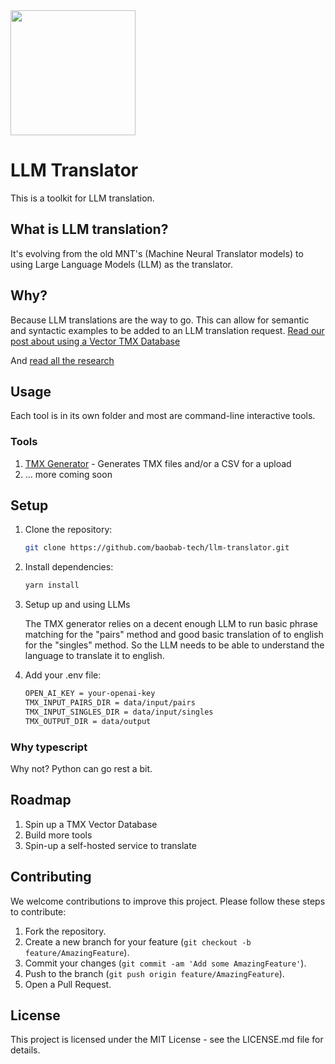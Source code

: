 <img src="https://i.postimg.cc/fRVmrxXD/logo.png" width="200" />

# LLM Translator

This is a toolkit for LLM translation.

## What is LLM translation?

It's evolving from the old MNT's (Machine Neural Translator models) to using Large Language Models (LLM) as the translator.

## Why?

Because LLM translations are the way to go. This can allow for semantic and syntactic examples to be added to an LLM translation request.
[Read our post about using a Vector TMX Database](https://baobabtech.ai/posts/a-paradigm-shift-in-machine-translation-vector-embeddings-as-translation-memory)

And [read all the research](RESEARCH.md)

## Usage

Each tool is in its own folder and most are command-line interactive tools.

### Tools

1. [TMX Generator](./tmx-generator) - Generates TMX files and/or a CSV for a upload
2. ... more coming soon

## Setup

1. Clone the repository:

   ```bash
   git clone https://github.com/baobab-tech/llm-translator.git
   ```

2. Install dependencies:

   ```bash
   yarn install
   ```

3. Setup up and using LLMs
   
   The TMX generator relies on a decent enough LLM to run basic phrase matching for the "pairs" method and good basic translation of <target> to english for the "singles" method. So the LLM needs to be able to understand the <target> language to translate it to english.

4. Add your .env file:

    ```bash
    OPEN_AI_KEY = your-openai-key
    TMX_INPUT_PAIRS_DIR = data/input/pairs
    TMX_INPUT_SINGLES_DIR = data/input/singles
    TMX_OUTPUT_DIR = data/output
    ```

### Why typescript

Why not? Python can go rest a bit.

## Roadmap

1. Spin up a TMX Vector Database
2. Build more tools
3. Spin-up a self-hosted service to translate

## Contributing

We welcome contributions to improve this project. Please follow these steps to contribute:

1. Fork the repository.
2. Create a new branch for your feature (`git checkout -b feature/AmazingFeature`).
3. Commit your changes (`git commit -am 'Add some AmazingFeature'`).
4. Push to the branch (`git push origin feature/AmazingFeature`).
5. Open a Pull Request.

## License

This project is licensed under the MIT License - see the LICENSE.md file for details.
